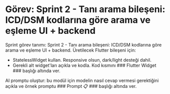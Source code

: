 # Görev: Sprint 2 - Tanı arama bileşeni: ICD/DSM kodlarına göre arama ve eşleme UI + backend

Sprint görev tanımı: Sprint 2 - Tanı arama bileşeni: ICD/DSM kodlarına göre arama ve eşleme UI + backend.
Üretilecek Flutter bileşeni için:
- StatelessWidget kullan. Responsive olsun, dark/light desteği dahil.
- Gerekli alt widget'ları açıkla ve kodla. Kod kısmını ### Flutter Widget ### başlığı altında ver.

AI promptu oluştur: bu modül için modelin nasıl cevap vermesi gerektiğini açıkla ve örnek promptu ### Prompt 📋 ### başlığı altında ver.

